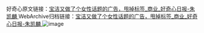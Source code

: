 好奇心原文链接：[宝洁又做了个女性话题的广告，甩掉标签_商业_好奇心日报-朱凯麟 ](https://www.qdaily.com/articles/11896.html)
WebArchive归档链接：[宝洁又做了个女性话题的广告，甩掉标签_商业_好奇心日报-朱凯麟 ](http://web.archive.org/web/20190623171609/https://www.qdaily.com/articles/11896.html)
![image](http://ww3.sinaimg.cn/large/007d5XDply1g3wbcrr15fj30u02o71kx)
